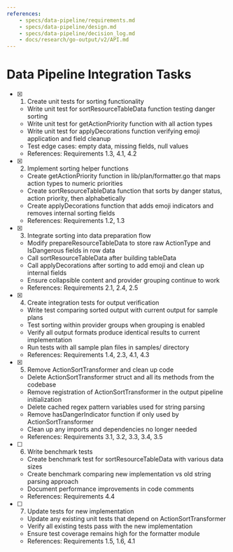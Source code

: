 ```yaml
---
references:
    - specs/data-pipeline/requirements.md
    - specs/data-pipeline/design.md
    - specs/data-pipeline/decision_log.md
    - docs/research/go-output/v2/API.md
---
```

# Data Pipeline Integration Tasks

- [x] 1. Create unit tests for sorting functionality
  - Write unit test for sortResourceTableData function testing danger sorting
  - Write unit test for getActionPriority function with all action types
  - Write unit test for applyDecorations function verifying emoji application and field cleanup
  - Test edge cases: empty data, missing fields, null values
  - References: Requirements 1.3, 4.1, 4.2

- [x] 2. Implement sorting helper functions
  - Create getActionPriority function in lib/plan/formatter.go that maps action types to numeric priorities
  - Create sortResourceTableData function that sorts by danger status, action priority, then alphabetically
  - Create applyDecorations function that adds emoji indicators and removes internal sorting fields
  - References: Requirements 1.2, 1.3

- [x] 3. Integrate sorting into data preparation flow
  - Modify prepareResourceTableData to store raw ActionType and IsDangerous fields in row data
  - Call sortResourceTableData after building tableData
  - Call applyDecorations after sorting to add emoji and clean up internal fields
  - Ensure collapsible content and provider grouping continue to work
  - References: Requirements 2.1, 2.4, 2.5

- [x] 4. Create integration tests for output verification
  - Write test comparing sorted output with current output for sample plans
  - Test sorting within provider groups when grouping is enabled
  - Verify all output formats produce identical results to current implementation
  - Run tests with all sample plan files in samples/ directory
  - References: Requirements 1.4, 2.3, 4.1, 4.3

- [x] 5. Remove ActionSortTransformer and clean up code
  - Delete ActionSortTransformer struct and all its methods from the codebase
  - Remove registration of ActionSortTransformer in the output pipeline initialization
  - Delete cached regex pattern variables used for string parsing
  - Remove hasDangerIndicator function if only used by ActionSortTransformer
  - Clean up any imports and dependencies no longer needed
  - References: Requirements 3.1, 3.2, 3.3, 3.4, 3.5

- [ ] 6. Write benchmark tests
  - Create benchmark test for sortResourceTableData with various data sizes
  - Create benchmark comparing new implementation vs old string parsing approach
  - Document performance improvements in code comments
  - References: Requirements 4.4

- [ ] 7. Update tests for new implementation
  - Update any existing unit tests that depend on ActionSortTransformer
  - Verify all existing tests pass with the new implementation
  - Ensure test coverage remains high for the formatter module
  - References: Requirements 1.5, 1.6, 4.1
